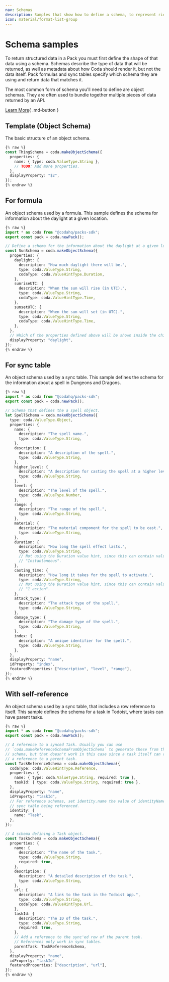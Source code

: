 ```yaml
---
nav: Schemas
description: Samples that show how to define a schema, to represent rich objects.
icon: material/format-list-group
---
```


# Schema samples

To return structured data in a Pack you must first define the shape of that data using a schema. Schemas describe the type of data that will be returned, as well as metadata about how Coda should render it, but not the data itself. Pack formulas and sync tables specify which schema they are using and return data that matches it.

The most common form of schema you'll need to define are object schemas. They are often used to bundle together multiple pieces of data returned by an API.


[Learn More](../../guides/advanced/schemas.md){ .md-button }

## Template (Object Schema)
The basic structure of an object schema.

```ts
{% raw %}
const ThingSchema = coda.makeObjectSchema({
  properties: {
    name: { type: coda.ValueType.String },
    // TODO: Add more properties.
  },
  displayProperty: "$2",
});
{% endraw %}
```
## For formula
An object schema used by a formula. This sample defines the schema for information about the daylight at a given location.

```ts
{% raw %}
import * as coda from "@codahq/packs-sdk";
export const pack = coda.newPack();

// Define a schema for the information about the daylight at a given location.
const SunSchema = coda.makeObjectSchema({
  properties: {
    daylight: {
      description: "How much daylight there will be.",
      type: coda.ValueType.String,
      codaType: coda.ValueHintType.Duration,
    },
    sunriseUTC: {
      description: "When the sun will rise (in UTC).",
      type: coda.ValueType.String,
      codaType: coda.ValueHintType.Time,
    },
    sunsetUTC: {
      description: "When the sun will set (in UTC).",
      type: coda.ValueType.String,
      codaType: coda.ValueHintType.Time,
    },
  },
  // Which of the properties defined above will be shown inside the chip.
  displayProperty: "daylight",
});
{% endraw %}
```
## For sync table
An object schema used by a sync table. This sample defines the schema for the information about a spell in Dungeons and Dragons.

```ts
{% raw %}
import * as coda from "@codahq/packs-sdk";
export const pack = coda.newPack();

// Schema that defines the a spell object.
let SpellSchema = coda.makeObjectSchema({
  type: coda.ValueType.Object,
  properties: {
    name: {
      description: "The spell name.",
      type: coda.ValueType.String,
    },
    description: {
      description: "A description of the spell.",
      type: coda.ValueType.String,
    },
    higher_level: {
      description: "A description for casting the spell at a higher level.",
      type: coda.ValueType.String,
    },
    level: {
      description: "The level of the spell.",
      type: coda.ValueType.Number,
    },
    range: {
      description: "The range of the spell.",
      type: coda.ValueType.String,
    },
    material: {
      description: "The material component for the spell to be cast.",
      type: coda.ValueType.String,
    },
    duration: {
      description: "How long the spell effect lasts.",
      type: coda.ValueType.String,
      // Not using the Duration value hint, since this can contain values like
      // "Instantaneous".
    },
    casting_time: {
      description: "How long it takes for the spell to activate.",
      type: coda.ValueType.String,
      // Not using the Duration value hint, since this can contain values like
      // "1 action".
    },
    attack_type: {
      description: "The attack type of the spell.",
      type: coda.ValueType.String,
    },
    damage_type: {
      description: "The damage type of the spell.",
      type: coda.ValueType.String,
    },
    index: {
      description: "A unique identifier for the spell.",
      type: coda.ValueType.String,
    },
  },
  displayProperty: "name",
  idProperty: "index",
  featuredProperties: ["description", "level", "range"],
});
{% endraw %}
```
## With self-reference
An object schema used by a sync table, that includes a row reference to itself. This sample defines the schema for a task in Todoist, where tasks can have parent tasks.

```ts
{% raw %}
import * as coda from "@codahq/packs-sdk";
export const pack = coda.newPack();

// A reference to a synced Task. Usually you can use
// `coda.makeReferenceSchemaFromObjectSchema` to generate these from the primary
// schema, but that doesn't work in this case since a task itself can contain
// a reference to a parent task.
const TaskReferenceSchema = coda.makeObjectSchema({
  codaType: coda.ValueHintType.Reference,
  properties: {
    name: { type: coda.ValueType.String, required: true },
    taskId: { type: coda.ValueType.String, required: true },
  },
  displayProperty: "name",
  idProperty: "taskId",
  // For reference schemas, set identity.name the value of identityName on the
  // sync table being referenced.
  identity: {
    name: "Task",
  },
});

// A schema defining a Task object.
const TaskSchema = coda.makeObjectSchema({
  properties: {
    name: {
      description: "The name of the task.",
      type: coda.ValueType.String,
      required: true,
    },
    description: {
      description: "A detailed description of the task.",
      type: coda.ValueType.String,
    },
    url: {
      description: "A link to the task in the Todoist app.",
      type: coda.ValueType.String,
      codaType: coda.ValueHintType.Url,
    },
    taskId: {
      description: "The ID of the task.",
      type: coda.ValueType.String,
      required: true,
    },
    // Add a reference to the sync'ed row of the parent task.
    // References only work in sync tables.
    parentTask: TaskReferenceSchema,
  },
  displayProperty: "name",
  idProperty: "taskId",
  featuredProperties: ["description", "url"],
});
{% endraw %}
```

